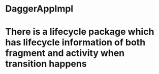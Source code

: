 # DaggerAppImpl
# There is a lifecycle package which has lifecycle information of both fragment and activity when transition happens

